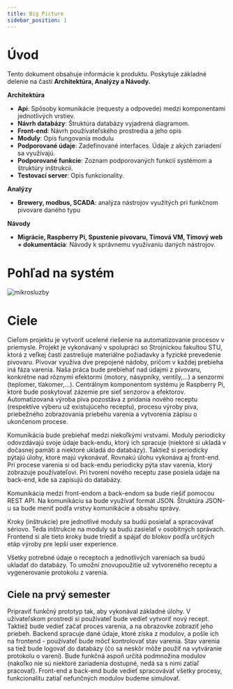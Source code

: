```yaml
---
title: Big Picture
sidebar_position: 1
---
```


# Úvod

Tento dokument obsahuje informácie k produktu. Poskytuje základné delenie na časti **Architektúra, Analýzy a Návody.**

**Architektúra**

- **Api**: Spôsoby komunikácie (requesty a odpovede) medzi komponentami jednotlivých vrstiev.
- **Návrh databázy**: Štruktúra databázy vyjadrená diagramom.
- **Front-end**: Návrh používateľského prostredia a jeho opis
- **Moduly**: Opis fungovania modulu
- **Podporované údaje**: Zadefinované interfaces. Údaje z akých zariadení sa využívajú.
- **Podporované funkcie**: Zoznam podporovaných funkcií systémom a štruktúry inštrukcii.
- **Testovací server**: Opis funkcionality.

**Analýzy**

- **Brewery, modbus, SCADA**: analýza nástrojov využitých pri funkčnom pivovare daného typu

**Návody**

- **Migrácie, Raspberry Pi, Spustenie pivovaru, Tímová VM, Tímový web + dokumentácia**: Návody k správnemu využívaniu daných nástrojov.

# Pohľad na systém

![mikrosluzby](/img/microservices.png)

# Ciele

Cieľom projektu je vytvoriť ucelené riešenie na automatizovanie procesov v priemysle.
Projekt je vykonávaný v spolupráci so Strojníckou fakultou STU, ktorá z veľkej časti zastrešuje materiálne požiadavky a fyzické prevedenie pivovaru.
Pivovar využíva dve prepojené nádoby, pričom v každej prebieha iná fáza varenia. Naša práca bude prebiehať nad údajmi z pivovaru,
konkrétne nad rôznymi efektormi (motory, násypníky, ventily,...) a senzormi (teplomer, tlakomer,...).
Centrálnym komponentom systému je Raspberry Pi, ktoré bude poskytovať zázemie pre sieť senzorov a efektorov.
Automatizovaná výroba piva pozostáva z pridania nového receptu (respektíve výberu už existujúceho receptu),
procesu výroby piva, priebežného zobrazovania priebehu varenia a vytvorenia zápisu o ukončenom procese.

Komunikácia bude prebiehať medzi niekoľkými vrstvami. Moduly periodicky odovzdávajú svoje údaje back-endu,
ktorý ich spracuje (niektoré si ukladá v dočasnej pamäti a niektoré ukladá do databázy).
Taktiež si periodicky pýtajú úlohy, ktoré majú vykonávať. Rovnakú úlohu vykonáva aj front-end.
Pri procese varenia si od back-endu periodicky pýta stav varenia, ktorý zobrazuje používateľovi.
Pri tvorení nového receptu zase posiela údaje na back-end, kde sa zapisujú do databázy.

Komunikácia medzi front-endom a back-endom sa bude riešiť pomocou REST API. Na komunikáciu sa bude využívať formát JSON.
Štruktúra JSON-u sa bude meniť podľa vrstvy komunikácie a obsahu správy.

Kroky (inštrukcie) pre jednotlivé moduly sa budú posielať a spracovávať sériovo.
Teda inštrukcie na moduly sa budú zasielať v osobitných správach.
Frontend si ale tieto kroky bude triediť a spájať do blokov podľa určitých etáp výroby pre lepší user experience.

Všetky potrebné údaje o receptoch a jednotlivých vareniach sa budú ukladať do databázy.
To umožní znovupoužitie už vytvoreného receptu a vygenerovanie protokolu z varenia.

## Ciele na prvý semester

Pripraviť funkčný prototyp tak, aby vykonával základné úlohy.
V užívateľskom prostredí si používateľ bude vedieť vytvoriť nový recept. Taktiež bude vedieť začať proces varenia,
a na obrazovke zobraziť jeho priebeh. Backend spracuje dané údaje, ktoré získa z modulov, a pošle ich na frontend - používateľ
bude môcť kontrolovať stav varenia. Stav varenia sa tiež bude logovať do databázy (čo sa neskôr môže použiť na vytváranie protokolu o varení).
Bude funkčná aspoň určitá podmnožina modulov (nakoľko nie sú niektoré zariadenia dostupné, nedá sa s nimi zatiaľ pracovať).
Front-end a back-end bude vedieť spracovávať všetky procesy, funkcionalitu zatiaľ nefunčných modulov budeme simulovať.
